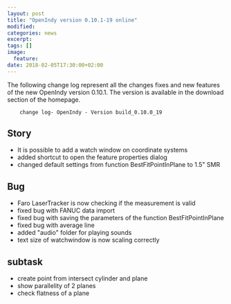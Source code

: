 ```yaml
---
layout: post
title: "OpenIndy version 0.10.1-19 online"
modified:
categories: news
excerpt:
tags: []
image:
  feature:
date: 2018-02-05T17:30:00+02:00
---
```


The following change log represent all the changes fixes and new features of the new OpenIndy version 0.10.1.
The version is available in the download section of the homepage.

        change log- OpenIndy - Version build_0.10.0_19
       
<h2>        Story
</h2>
<ul>
<li> It is possible to add a watch window on coordinate systems
</li>
<li> added shortcut to open the feature properties dialog
</li>
<li> changed default settings from function BestFitPointInPlane to 1.5" SMR
</li>
</ul>
        
<h2>        Bug
</h2>
<ul>
<li> Faro LaserTracker is now checking if the measurement is valid 
</li>
<li> fixed bug with FANUC data import
</li>
<li> fixed bug with saving the parameters of the function BestFitPointInPlane
</li>
<li> fixed bug with average line
</li>
<li> added "audio" folder for playing sounds
</li>
<li> text size of watchwindow is now scaling correctly
</li>
</ul>
    
<h2>        subtask
</h2>
<ul>
<li> create point from intersect cylinder and plane
</li>
<li> show parallelity of 2 planes
</li>
<li> check flatness of a plane
</li>
</ul>